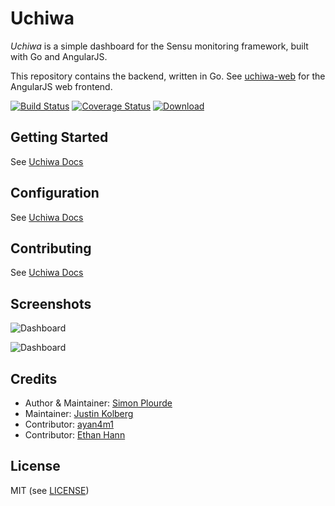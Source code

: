 # Uchiwa

*Uchiwa* is a simple dashboard for the Sensu monitoring framework, built with Go and AngularJS.

This repository contains the backend, written in Go.
See [uchiwa-web](https://github.com/sensu/uchiwa-web) for the AngularJS web frontend.

[![Build Status](https://travis-ci.org/sensu/uchiwa.svg?branch=master)](https://travis-ci.org/sensu/uchiwa)
[![Coverage Status](https://coveralls.io/repos/sensu/uchiwa/badge.svg?branch=master)](https://coveralls.io/r/sensu/uchiwa?branch=master)
[![Download](https://api.bintray.com/packages/palourde/uchiwa/uchiwa/images/download.svg) ](https://bintray.com/palourde/uchiwa/uchiwa/_latestVersion)

## Getting Started

See [Uchiwa Docs](http://docs.uchiwa.io/en/latest/getting-started/)

## Configuration
See [Uchiwa Docs](http://docs.uchiwa.io/en/latest/configuration/examples/)

## Contributing
See [Uchiwa Docs](http://docs.uchiwa.io/en/latest/contributing/)

## Screenshots

![Dashboard](http://palourde.github.io/images/uchiwa-dashboard.png)

![Dashboard](http://palourde.github.io/images/uchiwa-client.png)

## Credits
* Author & Maintainer: [Simon Plourde][author]
* Maintainer: [Justin Kolberg][amdprophet]
* Contributor: [ayan4m1][ayan4m1]
* Contributor: [Ethan Hann][ethanhann]

## License
MIT (see [LICENSE][license])

[author]:                 https://github.com/palourde
[license]:                https://github.com/sensu/uchiwa/blob/master/LICENSE
[ethanhann]:              https://github.com/ethanhann
[ayan4m1]:                https://github.com/ayan4m1
[amdprophet]:             https://github.com/amdprophet
